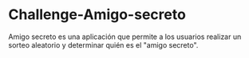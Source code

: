 # Challenge-Amigo-secreto
Amigo secreto es una aplicación que permite a los usuarios realizar un sorteo aleatorio y determinar quién es el "amigo secreto". 
